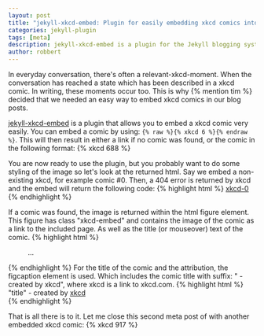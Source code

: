 ```yaml
---
layout: post
title: "jekyll-xkcd-embed: Plugin for easily embedding xkcd comics into your blog posts"
categories: jekyll-plugin
tags: [meta]
description: jekyll-xkcd-embed is a plugin for the Jekyll blogging system that alllows you to embed a xkcd comic
author: robbert
---
```


In everyday conversation, there's often a relevant-xkcd-moment. When the conversation has reached a state which has been described in a xkcd comic. In writing, these moments occur too. This is why {% mention tim %} decided that we needed an easy way to embed xkcd comics in our blog posts.

[jekyll-xkcd-embed](https://github.com/nubisonline/jekyll-xckd-embed) is a plugin that allows you to embed a xkcd comic very easily. You can embed a comic by using: `{% raw %}{% xkcd 6 %}{% endraw %}`. This will then result in either a link if no comic was found, or the comic in the following format: {% xkcd 688 %}

You are now ready to use the plugin, but you probably want to do some styling of the image so let's look at the returned html. Say we embed a non-existing xkcd, for example comic #0. Then, a 404 error is returned by xkcd and the embed will return the following code: 
{% highlight html %}
<span><a href="http://xkcd.com/0">xkcd-0</a></span>
{% endhighlight %}

If a comic was found, the image is returned within the html figure element. This figure has class "xkcd-embed" and contains the image of the comic as a link to the included page. As well as the title (or mouseover) text of the comic.
{% highlight html %}
<figure class="xkcd-embed">...</figure>
{% endhighlight %} 
For the title of the comic and the attribution, the figcaption element is used. Which includes the comic title with suffix:  " - created by xkcd", where xkcd is a link to xkcd.com. 
{% highlight html %}
<figcaption>"title" - created by <a href="http://xkcd.com">xkcd</a></figcaption>
{% endhighlight %} 

That is all there is to it. Let me close this second meta post of with another embedded xkcd comic: {% xkcd 917 %}

